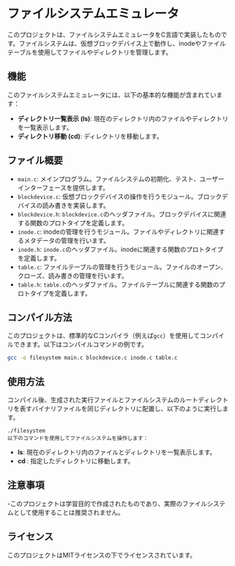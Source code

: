 # ファイルシステムエミュレータ

このプロジェクトは、ファイルシステムエミュレータをC言語で実装したものです。ファイルシステムは、仮想ブロックデバイス上で動作し、inodeやファイルテーブルを使用してファイルやディレクトリを管理します。

## 機能

このファイルシステムエミュレータには、以下の基本的な機能が含まれています：

- **ディレクトリ一覧表示 (ls)**: 現在のディレクトリ内のファイルやディレクトリを一覧表示します。
- **ディレクトリ移動 (cd)**: ディレクトリを移動します。

## ファイル概要

- `main.c`: メインプログラム。ファイルシステムの初期化、テスト、ユーザーインターフェースを提供します。
- `blockdevice.c`: 仮想ブロックデバイスの操作を行うモジュール。ブロックデバイスの読み書きを実装します。
- `blockdevice.h`: `blockdevice.c`のヘッダファイル。ブロックデバイスに関連する関数のプロトタイプを定義します。
- `inode.c`: inodeの管理を行うモジュール。ファイルやディレクトリに関連するメタデータの管理を行います。
- `inode.h`: `inode.c`のヘッダファイル。inodeに関連する関数のプロトタイプを定義します。
- `table.c`: ファイルテーブルの管理を行うモジュール。ファイルのオープン、クローズ、読み書きの管理を行います。
- `table.h`: `table.c`のヘッダファイル。ファイルテーブルに関連する関数のプロトタイプを定義します。

## コンパイル方法

このプロジェクトは、標準的なCコンパイラ（例えば`gcc`）を使用してコンパイルできます。以下はコンパイルコマンドの例です。

```bash
gcc -o filesystem main.c blockdevice.c inode.c table.c
```

## 使用方法

コンパイル後、生成された実行ファイルとファイルシステムのルートディレクトリを表すバイナリファイルを同じディレクトリに配置し、以下のように実行します。
```
./filesystem
以下のコマンドを使用してファイルシステムを操作します：
```

- **ls**: 現在のディレクトリ内のファイルとディレクトリを一覧表示します。
- **cd <dirname>**:  指定したディレクトリに移動します。


## 注意事項
-このプロジェクトは学習目的で作成されたものであり、実際のファイルシステムとして使用することは推奨されません。

## ライセンス

このプロジェクトはMITライセンスの下でライセンスされています。
